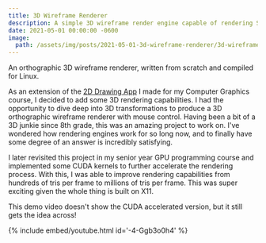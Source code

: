 ```yaml
---
title: 3D Wireframe Renderer
description: A simple 3D wireframe render engine capable of rendering STL models.
date: 2021-05-01 00:00:00 -0600
image:
  path: /assets/img/posts/2021-05-01-3d-wireframe-renderer/3d-wireframe-renderer.jpg
---
```


An orthographic 3D wireframe renderer, written from scratch and compiled for Linux.

As an extension of the [2D Drawing App](grantwilk.github.io/posts/2021-04-01-2d-drawing-app) I made for my Computer Graphics course, I decided to add some 3D rendering capabilities. I had the opportunity to dive deep into 3D transformations to produce a 3D orthographic wireframe renderer with mouse control. Having been a bit of a 3D junkie since 8th grade, this was an amazing project to work on. I've wondered how rendering engines work for so long now, and to finally have some degree of an answer is incredibly satisfying. 

I later revisited this project in my senior year GPU programming course and implemented some CUDA kernels to further accelerate the rendering process. With this, I was able to improve rendering capabilities from hundreds of tris per frame to millions of tris per frame. This was super exciting given the whole thing is built on X11. 

This demo video doesn't show the CUDA accelerated version, but it still gets the idea across!

{% include embed/youtube.html id='-4-Ggb3o0h4' %}